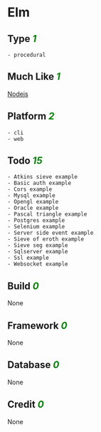 # Elm

## Type <i style='color:green;'>1</i>
	- procedural
## Much Like <i style='color:green;'>1</i>
[Nodejs](NODEJS.md)
## Platform <i style='color:green;'>2</i>
	- cli
	- web
## Todo <i style='color:green;'>15</i>
	- Atkins sieve example
	- Basic auth example
	- Cors example
	- Mysql example
	- Opengl example
	- Oracle example
	- Pascal triangle example
	- Postgres example
	- Selenium example
	- Server side event example
	- Sieve of eroth example
	- Sieve seg example
	- Sqlserver example
	- Ssl example
	- Websocket example
## Build <i style='color:green;'>0</i>
None
## Framework <i style='color:green;'>0</i>
None
## Database <i style='color:green;'>0</i>
None
## Credit <i style='color:green;'>0</i>
None